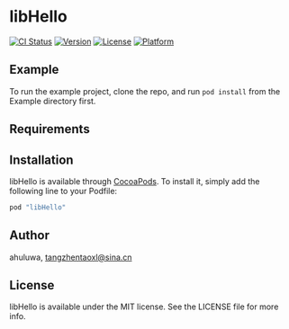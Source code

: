 # libHello

[![CI Status](http://img.shields.io/travis/ahuluwa/libHello.svg?style=flat)](https://travis-ci.org/ahuluwa/libHello)
[![Version](https://img.shields.io/cocoapods/v/libHello.svg?style=flat)](http://cocoapods.org/pods/libHello)
[![License](https://img.shields.io/cocoapods/l/libHello.svg?style=flat)](http://cocoapods.org/pods/libHello)
[![Platform](https://img.shields.io/cocoapods/p/libHello.svg?style=flat)](http://cocoapods.org/pods/libHello)

## Example

To run the example project, clone the repo, and run `pod install` from the Example directory first.

## Requirements

## Installation

libHello is available through [CocoaPods](http://cocoapods.org). To install
it, simply add the following line to your Podfile:

```ruby
pod "libHello"
```

## Author

ahuluwa, tangzhentaoxl@sina.cn

## License

libHello is available under the MIT license. See the LICENSE file for more info.
